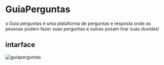 # GuiaPerguntas
o Guia perguntas é uma plataforma de perguntas e resposta onde as pessoas podem fazer suas perguntas e outras posam tirar suas duvidas!

## intarface
![guiaperguntas](https://user-images.githubusercontent.com/33061906/74066056-15c03080-49d5-11ea-9c54-fc7b5f8b9766.PNG)


